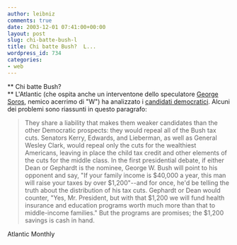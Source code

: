 ```yaml
---
author: leibniz
comments: true
date: 2003-12-01 07:41:00+00:00
layout: post
slug: chi-batte-bush-l
title: Chi batte Bush?  L...
wordpress_id: 734
categories:
- web
---
```


 ** Chi batte Bush?   
**   L'Atlantic (che ospita anche un interventone dello speculatore  [ George Soros](http://www.theatlantic.com/issues/2003/12/soros.htm), nemico acerrimo di "W") ha analizzato i  [ candidati democratici](http://www.theatlantic.com/unbound/polipro/pp2003-11-26.htm). Alcuni dei problemi sono riassunti in questo paragrafo: 

>  
> 
>   They share a liability that makes them weaker candidates than the other Democratic prospects: they would repeal all of the Bush tax cuts. Senators Kerry, Edwards, and Lieberman, as well as General Wesley Clark, would repeal only the cuts for the wealthiest Americans, leaving in place the child tax credit and other elements of the cuts for the middle class. In the first presidential debate, if either Dean or Gephardt is the nominee, George W. Bush will point to his opponent and say, "If your family income is $40,000 a year, this man will raise your taxes by over $1,200"--and for once, he'd be telling the truth about the distribution of his tax cuts. Gephardt or Dean would counter, "Yes, Mr. President, but with that $1,200 we will fund health insurance and education programs worth much more than that to middle-income families." But the programs are promises; the $1,200 savings is cash in hand. 

  Atlantic Monthly
